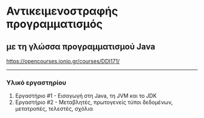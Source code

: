 # Αντικειμενοστραφής προγραμματισμός
## με τη γλώσσα προγραμματισμού Java
https://opencourses.ionio.gr/courses/DDI171/

---
### Υλικό εργαστηρίου

1. Εργαστήριο #1 - Εισαγωγή στη Java, τη JVM και το JDK
2. Εργαστήριο #2 - Μεταβλητές, πρωτογενείς τύποι δεδομένων, μετατροπές, τελεστές, σχόλια <!-- - Έλεγχος ροής -->
